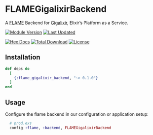 # FLAMEGigalixirBackend

A [FLAME][flame] Backend for [Gigalixir][gigalixir], Elixir’s Platform as a Service.

[![Module Version](https://img.shields.io/hexpm/v/flame_gigalixir_backend.svg)](https://hex.pm/packages/flame_gigalixir_backend)
[![Last Updated](https://img.shields.io/github/last-commit/gigalixir/flame_gigalixir_backend.svg)](https://github.com/gigalixir/flame_gigalixir_backend/commits/main)

[![Hex Docs](https://img.shields.io/badge/hex-docs-lightgreen.svg)](https://hexdocs.pm/flame_gigalixir_backend/)
[![Total Download](https://img.shields.io/hexpm/dt/flame_gigalixir_backend.svg)](https://hex.pm/packages/flame_gigalixir_backend)
[![License](https://img.shields.io/hexpm/l/flame_gigalixir_backend.svg)](https://github.com/mruoss/flame_gigalixir_backend/blob/main/LICENSE)

## Installation

```elixir
def deps do
  [
    {:flame_gigalixir_backend, "~> 0.1.0"}
  ]
end
```

## Usage

Configure the flame backend in our configuration or application setup:

```elixir
  # prod.exs
  config :flame, :backend, FLAMEGigalixirBackend
```



[flame]:https://github.com/phoenixframework/flame/tree/main
[gigalixir]:https://gigalixir.com
